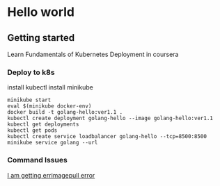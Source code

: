 # Hello world

## Getting started
Learn Fundamentals of Kubernetes Deployment in coursera

### Deploy to k8s

install kubectl
install minikube

```
minikube start
eval $(minikube docker-env)
docker build -t golang-hello:ver1.1 .
kubectl create deployment golang-hello --image golang-hello:ver1.1
kubectl get deployments
kubectl get pods
kubectl create service loadbalancer golang-hello --tcp=8500:8500
minikube service golang --url
```

### Command Issues

[I am getting errimagepull error](https://stackoverflow.com/questions/40600419/why-am-i-getting-an-errimagepull-error-in-this-kubernetes-deployment)
